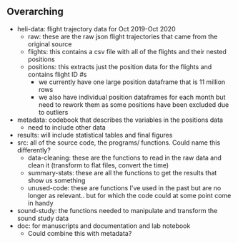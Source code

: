 
## Overarching 
* heli-data: flight trajectory data for Oct 2019-Oct 2020
    * raw: these are the raw json flight trajectories that came from the original source
    * flights: this contains a csv file with all of the flights and their nested positions
    * positions: this extracts just the position data for the flights and contains flight ID #s
        * we currently have one large position dataframe that is 11 million rows
        * we also have individual position dataframes for each month but need to rework them as some positions have been excluded due to outliers
* metadata: codebook that describes the variables in the positions data
    * need to include other data
* results: will include statistical tables and final figures
* src: all of the source code, the programs/ functions.  Could name this differently?
    * data-cleaning: these are the functions to read in the raw data and clean it (transform to flat files, convert the time)
    * summary-stats: these are all the functions to get the results that show us something
    * unused-code: these are functions I've used in the past but are no longer as relevant.. but for which the code could at some point come in handy
* sound-study: the functions needed to manipulate and transform the sound study data
* doc: for manuscripts and documentation and lab notebook
    * Could combine this with metadata?

